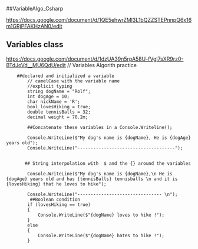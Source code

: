 ##VariableAlgo_Csharp

https://docs.google.com/document/d/1QE5ehwrZMl3L1bQZZSTEPnnpQ6x16m1GRjPFAKHzAN0/edit

## Variables class
https://docs.google.com/document/d/1dzUA39n5rpA58U-fVgl7sXR9rz0-BTdJoVd__MU6QdU/edit
            // Variables Algorith practice



        ##declared and initialized a variable
            // camelCase with the variable name
            //explicit typing
            string dogName = "Rolf";
            int dogAge = 10;
            char nickName = 'R';
            bool lovesHiking = true;
            double tennisBalls = 32;
            decimal weight = 70.2m;

            ##Concatenate these variables in a Console.Writeline();

            Console.WriteLine($"My dog's name is {dogName}, He is {dogAge} years old");
            Console.WriteLine("-------------------------------------");


           ## String interpolation with  $ and the {} around the variables

            Console.WriteLine($"My dog's name is {dogName},\n He is {dogAge} years old and has {tennisBalls} tennisballs \n and it is {lovesHiking} that he loves to hike");

            Console.WriteLine("-------------------------------- \n");
             ##Boolean condition
            if (lovesHiking == true)
            {
                Console.WriteLine($"{dogName} loves to hike !");
            }
            else
            {
                Console.WriteLine($"{dogName} hates to hike !");
            }
